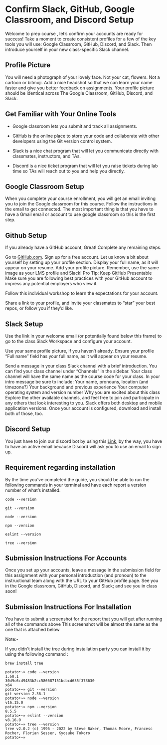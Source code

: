 # Confirm Slack, GitHub, Google Classroom, and Discord  Setup
Welcome to prep course , let’s confirm your accounts are ready for success! Take a moment to create consistent profiles for a few of the key tools you will use: Google Classroom, GitHub, Discord, and Slack. Then introduce yourself in your new class-specific Slack channel.

## Profile Picture
You will need a photograph of your lovely face. Not your cat, flowers. Not a cartoon or bitmoji. Add a nice headshot so that we can learn your name faster and give you better feedback on assignments. Your profile picture should be identical across The Google Classroom, GitHub, Discord, and Slack.

## Get Familiar with Your Online Tools
* Google classroom lets you submit and track all assignments.

* GitHub is the online place to store your code and collaborate with other developers using the Git version control system.

* Slack is a nice chat program that will let you communicate directly with classmates, instructors, and TAs.

* Discord is a nice ticket program that will let you raise tickets during lab time so TAs will reach out to you and help you directly.

## Google Classroom Setup
When you complete your course enrollment, you will get an email inviting you to join the Google classroom for this course. Follow the instructions in the email to get connected.
The most important thing is that you have to have a Gmail email or account to use google classroom so this is the first step.

## Github Setup
If you already have a GitHub account, Great! Complete any remaining steps.

Go to [GitHub.com](https://github.com/).
Sign up for a free account.
Let us know a bit about yourself by setting up your profile section. Display your full name, as it will appear on your resume.
Add your profile picture. Remember, use the same image as your LMS profile and Slack!
Pro Tip: Keep GitHub Presentable
Make sure you are following best practices with your GitHub account to impress any potential employers who view it.

Follow this individual workshop to learn the expectations for your account.

Share a link to your profile, and invite your classmates to “star” your best repos, or follow you if they’d like.

## Slack Setup
Use the link in your welcome email (or potentially found below this frame) to go to the class Slack Workspace and configure your account.

Use your same profile picture, if you haven’t already. Ensure your profile “Full name” field has your full name, as it will appear on your resume.

Send a message in your class Slack channel with a brief introduction.
You can find your class channel under “Channels” in the sidebar.
Your class channel will have the same name as the course code for your class.
In your intro message be sure to include:
Your name, pronouns, location (and timezone?)
Your background and previous experience
Your computer operating system and version number
Why you are excited about this class
Explore the other available channels, and feel free to join and participate in any others that look interesting to you.
Slack offers both desktop and mobile application versions. Once your account is configured, download and install both of those, too.

## Discord Setup
You just have to join our discord bot by using this [Link](https://discord.gg/9Ngj6vrC), by the way, you have to have an active email because Discord will ask you to use an email to sign up. 

## Requirement regarding installation

By the time you’ve completed the guide, you should be able to run the following commands in your terminal and have each report a version number of what’s installed.
```
code --version
```
```
git --version
```
```
node --version
```
```
npm --version
```
```
eslint --version
```
```
tree --version
```


## Submission Instructions For Accounts
Once you set up your accounts, leave a message in the submission field for this assignment with your personal introduction (and pronoun) to the instructional team along with the URL to your GitHub profile page.
See you in the Google classroom, GitHub, Discord, and Slack; and see you in class soon!

## Submission Instructions For Installation 

You have to submit a screenshot for the report that you will get after running all of the commands above 
This screenshot will be almost the same as the one that is attached below 

Note:-

If you didn't install the tree during installation party you can install it by using the following command :

```
brew install tree
```

```
potato•~» code --version                                                                                                                        
1.68.1
30d9c6cd9483b2cc586687151bcbcd635f373630
x64
potato•~» git --version                                                                                                                          
git version 2.36.1
potato•~» node --version                                                                                                                         
v16.15.0
potato•~» npm --version                                                                                                                          
8.5.5
potato•~» eslint --version                                                                                                                       
v8.16.0
potato•~» tree --version                                                                                                                         
tree v2.0.2 (c) 1996 - 2022 by Steve Baker, Thomas Moore, Francesc Rocher, Florian Sesser, Kyosuke Tokoro 
potato•~»       
```

